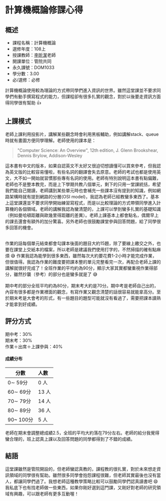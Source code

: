 # 計算機概論修課心得

## 概述
- 課程名稱：計算機概論
- 選修年度：108上
- 授課教師：[李昕潔](https://mot.nctu.edu.tw/tw/2011-12-15-11-49-03/671-2018-02-02-02)老師
- 開課單位：管院共同  
- 永久課號：DOM1033
- 學分數：3.00
- 必/選修：必修

計算機概論使用較為理論的方式帶同學們進入資訊的世界。雖然這堂課並不要求同學們有動手撰寫程式的能力，但課程卻有很多扎實的觀念，對於以後要走資訊方面得同學很有幫助 👍
## 上課模式

老師上課利用投影片，講解某些觀念時會利用黑板輔助，例如講解stack、queue時就有畫圖方便同學理解。老師使用的課本是：
> "Computer Science: An Overview", 12th edition, J. Glenn Brookshear, Dennis Brylow, Addison-Wesley 

這本書有中文的版本，如果自認英文不太好又很迫切想讀懂可以買來參考，但我認為英文版的比較容易懂啦，有些名詞的翻譯會失去原意。老師的考試也都是使用英文，大不如一開始就習慣那些專有名詞的使用。老師有特別說明這本書有點偏難，老師也不是整本教完，而是上下學期共教八個單元，剩下的只用一堂課統括，希望我們能自己閱讀，老師講到某些單元時也會補充一些課本沒有提到的知識，例如網路架構時就有提到網路的分層(OSI model)，我認為老師已經教蠻多東西了。基本上這堂課還並不要求同學開始練習寫程式，而是以比較理論的方式帶領同學進入計算機的各個領域。老師的講解我認為蠻清楚的，上課可以學到蠻多扎實的基礎知識（例如曼哈頓距離與歐幾里得距離的差異）。老師上課基本上都會點名，偶爾早上的課去還會有額外的加分驚喜。另外老師也很鼓勵課堂參與回答問題，給了同學很多回答的機會。<br/><br/>

作業的話每個單元結束都會勾課本後面的題目大約15題，除了要線上繳交之外，也要在課堂上交紙本的檔案，所以老師是建議我們使用打字的，不然掃描的確有點麻煩 😅 作業我認為能學到很多東西，雖然每次大約要花費1-2小時才能完成作業，但很值得。我認為作業的難度要把課本整的單元完整看完一次，再配合老師上課的講解就很好完成了！全班作業的平均約為90分，顯示大家其實都蠻重視作業得部分，雖然抄襲（參考）的部分也是蠻多就是了 😅<br/><br/>
期中考的部分全班平均約為80分，期末考大約是70分。期中考是老師自己出的，內容有很多都是作業裡面的觀念，有寫作業又觀念清楚的話很容易就能拿高分。至於期末考是大會考的形式，有一些題目的題型可能就沒有看過了，需要把課本讀熟才能拿到好成績。


## 評分方式
期中考：30%<br/>
期末考：30%<br/>
作業＋出席＋上課參與：40%

#### 成績分布
   分數 | 人數
--------|:-----
0∼ 59分| 0 人
60∼ 69分| 13 人
70∼ 79分| 14 人
80∼ 89分| 36 人
90~ 100分| 5 人

老師在期末會調整總成績2.5，全班的平均大約落在79分左右。老師的給分我覺得蠻合理的，班上認真上課以及回答問題的同學都得到了不錯的成績。

## 結語
這堂課雖然是管院開設的，但老師蠻認真教的，課程教的很扎實，對於未來想走資訊領域的同學很有幫助。雖然很多同學會抱怨課程很難，但老師其實最後也沒有當人，都讓同學們過了。我想老師這種教學策略比較可以鼓勵同學們認真讀書吧 😄 我私底下也有找老師做一些東西，如果你剛好選到這門課，又剛好對老師的研究領域有興趣，可以跟老師有更多互動喔！

